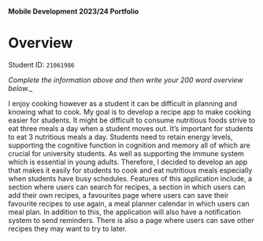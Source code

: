 **Mobile Development 2023/24 Portfolio**
# Overview

Student ID: `21061986`

_Complete the information above and then write your 200 word overview below.__

I enjoy cooking however as a student it can be difficult in planning and knowing what to cook. My goal is to develop a recipe app to make cooking easier for students. It might be difficult to consume nutritious foods strive to eat three meals a day when a student moves out. It’s important for students to eat 3 nutritious meals a day. Students need to retain energy levels, supporting the cognitive function in cognition and memory all of which are crucial for university students. As well as supporting the immune system which is essential in young adults. Therefore, I decided to develop an app that makes it easily for students to cook and eat nutritious meals especially when students have busy schedules. Features of this application include, a section where users can search for recipes, a section in which users can add their own recipes, a favourites page where users can save their favourite recipes to use again, a meal planner calendar in which users can meal plan. In addition to this, the application will also have a notification system to send reminders. There is also a page where users can save other recipes they may want to try to later.

<!--
Comments left by Sandy:

A nice idea that should be achievable in the time available. You have a motivation and a target audience, so you're well on the way. My suggestions are:

1. How does the app specifically serve students? Doesn't everyone need nutritious food that fits with busy schedules? I wonder if you can refine this to make it clear whether there are going to be features specficially targeted at students, or whether it's just the presentation aspects that will be targetted at students? 

2. I can see from your description that there is going to be a variety of Android API use in the app. Good stuff. I think the main thing to give some deep consideration to here is your data model. It's going to be fairly complex to model this in terms of having recipes and individual ingredients, and these things having to manifest in different places in the app (e.g., in the planner, but also through, say, a search function). You don't have to discuss it directly in this piece, but make sure you are giving sufficient thought to the modelling and implementation (DataStore Proto? Room? Firebase? Something else?) You will be able to save yourself a few headaches if you can think this through ahead of building. (Especially because if you use MVVM patterns you will not be able to fudge it!)

3. The motivation is generally fine, but I think perhaps you might have been able to save some more words from your introduction (e.g., talking about immune support) and redirected these to focus on features of the app. For example, what kind of reminders are the notifications conveying? To buy ingredients? To cook? Again, this will have implications for your data model.

4. You're two words over limit. We're going to be quite strict on enforcing the word limits, so have a look to see where you can save a few words here. Might seem pedantic, but part of the challenge of the portfolio is keeping to the tight word limits and we need to keep things fair.

Hope this is useful. Please do say if you have any queries – would be happy to clarify!
 -->
